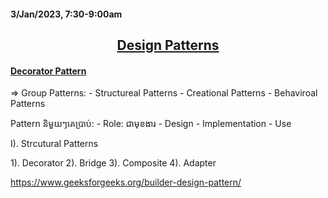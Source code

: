 #### 3/Jan/2023, 7:30-9:00am

## <center> <u> Design Patterns </u> </center>

#### <u> Decorator Pattern </u>

=> Group Patterns:
    - Structureal Patterns
    - Creational Patterns
    - Behaviroal Patterns

Pattern និមួយៗគេប្រាប់:
    - Role: ជាមុខងារ
    - Design
    - Implementation
    - Use

I). Strcutural Patterns

1). Decorator
2). Bridge
3). Composite
4). Adapter

https://www.geeksforgeeks.org/builder-design-pattern/